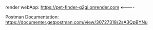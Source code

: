 render webApp:
https://pet-finder-g2gi.onrender.com  <----

Postman Documentation:
https://documenter.getpostman.com/view/30727318/2sA3QpBYNu
